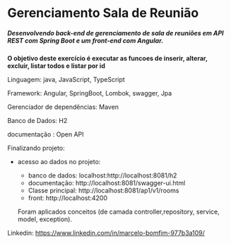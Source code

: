 # Gerenciamento Sala de Reunião

##### Desenvolvendo back-end de gerenciamento de sala de reuniões em API REST com Spring Boot e um front-end com Angular.

**O objetivo deste exercício é executar as funcoes de inserir, alterar, excluir, listar todos e listar por id**

Linguagem: java, JavaScript, TypeScript

Framework: Angular, SpringBoot, Lombok, swagger, Jpa

Gerenciador de dependências: Maven

Banco de Dados: H2

documentação : Open API



Finalizando projeto:

* acesso ao dados no projeto:

  * banco de dados: localhost:http://localhost:8081/h2
  * documentação: http://localhost:8081/swagger-ui.html
  * Classe principal: http://localhost:8081/ap1/v1/rooms
  * front: http://localhost:4200
  
  Foram aplicados conceitos (de camada controller,repository, service, model, exception).



Linkedin: https://www.linkedin.com/in/marcelo-bomfim-977b3a109/

